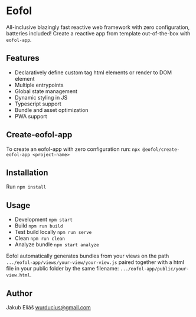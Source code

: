 # Eofol

All-inclusive blazingly fast reactive web framework with zero configuration, batteries included!
Create a reactive app from template out-of-the-box with `eofol-app`.

## Features

- Declaratively define custom tag html elements or render to DOM element
- Multiple entrypoints
- Global state management
- Dynamic styling in JS
- Typescript support
- Bundle and asset optimization
- PWA support

## Create-eofol-app

To create an eofol-app with zero configuration run:
`npx @eofol/create-eofol-app <project-name>`

## Installation

Run `npm install`

## Usage

- Development `npm start`
- Build `npm run build`
- Test build locally `npm run serve`
- Clean `npm run clean`
- Analyze bundle `npm start analyze`

Eofol automatically generates bundles from your views on the path `.../eofol-app/views/your-view/your-view.js` paired together with a html file in your public folder by the same filename: `.../eofol-app/public/your-view.html`.

## Author

Jakub Eliáš wurducius@gmail.com
